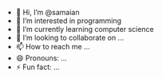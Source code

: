 - 👋 Hi, I’m @samaian
- 👀 I’m interested in programming
- 🌱 I’m currently learning computer science
- 💞️ I’m looking to collaborate on ...
- 📫 How to reach me ...
- 😄 Pronouns: ...
- ⚡ Fun fact: ...

<!---
samaian/samaian is a ✨ special ✨ repository because its `README.md` (this file) appears on your GitHub profile.
You can click the Preview link to take a look at your changes.
--->
